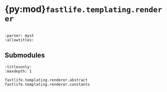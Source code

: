 # {py:mod}`fastlife.templating.renderer`

```{py:module} fastlife.templating.renderer
```

```{autodoc2-docstring} fastlife.templating.renderer
:parser: myst
:allowtitles:
```

## Submodules

```{toctree}
:titlesonly:
:maxdepth: 1

fastlife.templating.renderer.abstract
fastlife.templating.renderer.constants
```
